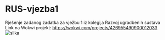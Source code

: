 # RUS-vjezba1
Rješenje zadanog zadatka za vježbu 1 iz kolegija Razvoj ugradbenih sustava
Link na Wokwi projekt: https://wokwi.com/projects/426955490900012033
![slika](https://github.com/user-attachments/assets/e963492b-ce7b-4cd1-9240-207cf4ac7c1f)

